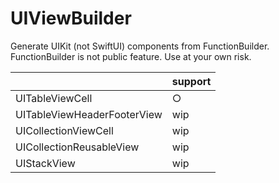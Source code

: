# UIViewBuilder

Generate UIKit (not SwiftUI) components from FunctionBuilder.
FunctionBuilder is not public feature. Use at your own risk.

|  | support |
|--|--|
| UITableViewCell | ○ |
| UITableViewHeaderFooterView | wip |
| UICollectionViewCell | wip |
| UICollectionReusableView | wip |
| UIStackView | wip |
